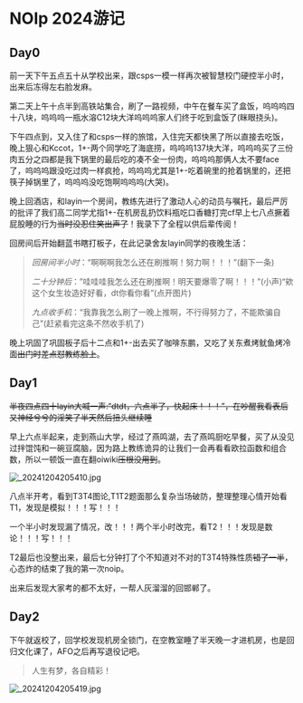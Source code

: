# NOIp 2024游记
## Day0
前一天下午五点五十从学校出来，跟csps一模一样再次被智慧校门硬控半小时，出来后冻得左右脸发麻。

第二天上午十点半到高铁站集合，刷了一路视频，中午在餐车买了盒饭，呜呜呜四十八块，呜呜呜一瓶水溶C12块大洋呜呜呜家人们终于吃到盒饭了(眯眼挠头)。

下午四点到，又入住了和csps一样的旅馆，入住完天都快黑了所以直接去吃饭，晚上狠心和Kccot，1+-两个同学吃了海底捞，呜呜呜137块大洋，呜呜呜买了三份肉五分之四都是我下锅里的最后吃的凑不全一份肉，呜呜呜那俩人太不要face了，呜呜呜跟没吃过肉一样疯抢，呜呜呜尤其是1+-吃着碗里的抢着锅里的，还把筷子掉锅里了，呜呜呜没吃饱啊呜呜呜(大哭)。

晚上回酒店，和layin一个房间，教练先进行了激动人心的动员与嘱托，最后严厉的批评了我们高二同学尤指1+-在机房乱扔饮料瓶吃口香糖打完cf早上七八点撅着屁股睡的行为~~当时没忍住笑出声了~~！我录下了全程以供后辈传阅！

回房间后开始翻蓝书瞎打板子，在此记录舍友layin同学的夜晚生活：
> _回房间半小时_：“啊啊啊我怎么还在刷推啊！努力啊！！！”(翻下一条)
>
> _二十分钟后_：”哇哇哇我怎么还在刷推啊！明天要爆零了啊！！！”(小声)“欸这个女生妆造好好看，dt你看你看”(点开图片)
>
> _九点收手机_：“我靠我怎么刷了一晚上推啊，不行得努力了，不能欺骗自己”(赶紧看完这条不然收手机了)

晚上巩固了巩固板子后十二点和1+-出去买了咖啡东鹏，又吃了关东煮烤鱿鱼烤冷面~~出门时差点怼教练脸上~~。

## Day1
~~半夜四点四十layin大喊一声:“dtdt，六点半了，快起床！！！”，在吵醒我看表后又神经兮兮的淫笑了半天然后扭头继续睡~~

早上六点半起来，走到燕山大学，经过了燕鸣湖，去了燕鸣厨吃早餐，买了从没见过拌馄饨和一碗豆腐脑，因为路上教练诡异的让我们一会再看看欧拉函数和组合数，所以一顿饭一直在翻oiwiki~~压根没用到~~。

![_20241204205410.jpg](https://s2.loli.net/2024/12/04/pzhm2YawIFyLZT1.jpg)

八点半开考，看到T3T4图论,T1T2题面那么复杂当场破防，整理整理心情开始看T1，发现是模拟！！！写！！！

一个半小时发现漏了情况，改！！！两个半小时改完，看T2！！！发现是数论！！！写！！！

T2最后也没整出来，最后七分钟打了个不知道对不对的T3T4特殊性质~~错了一半~~，心态炸的结束了我的第一次noip。

出来后发现大家考的都不太好，一帮人灰溜溜的回邯郸了。

## Day2
下午就返校了，回学校发现机房全锁门，在空教室睡了半天晚一才进机房，也是回归文化课了，AFO之后再写退役记吧。

> 人生有梦，各自精彩！

![_20241204205419.jpg](https://s2.loli.net/2024/12/04/XBRmpaVvD165Eol.jpg)